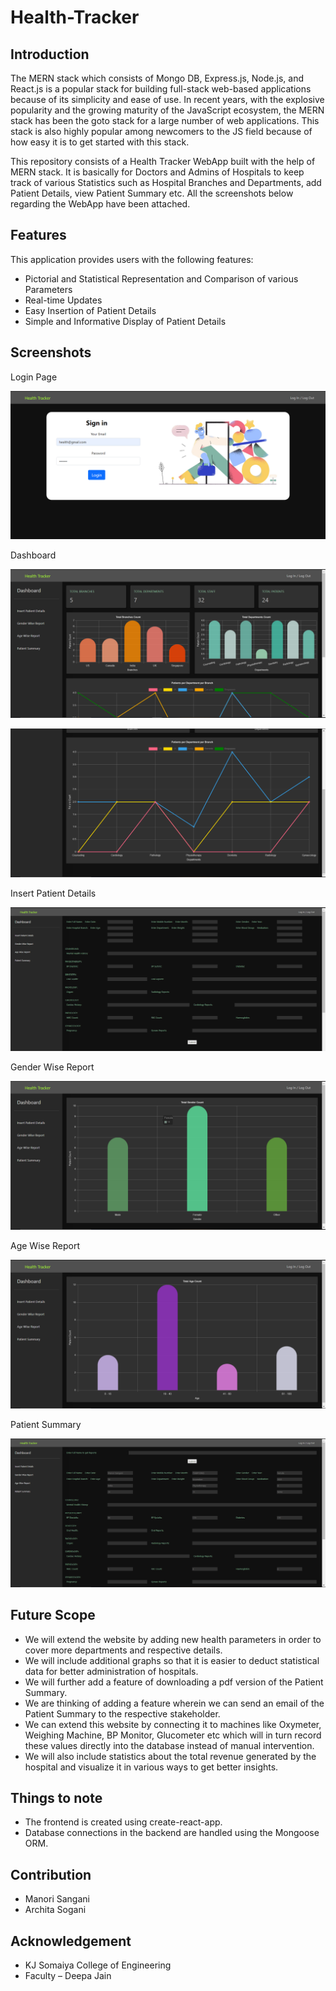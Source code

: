 # Health-Tracker

## Introduction

The MERN stack which consists of Mongo DB, Express.js, Node.js, and React.js is a popular stack for building full-stack web-based applications because of its simplicity and ease of use. In recent years, with the explosive popularity and the growing maturity of the JavaScript ecosystem, the MERN stack has been the goto stack for a large number of web applications. This stack is also highly popular among newcomers to the JS field because of how easy it is to get started with this stack.

This repository consists of a Health Tracker WebApp built with the help of MERN stack. It is basically for Doctors and Admins of Hospitals to keep track of various Statistics such as Hospital Branches and Departments, add Patient Details, view Patient Summary etc. All the screenshots below regarding the WebApp have been attached.

## Features

This application provides users with the following features:

-	Pictorial and Statistical Representation and Comparison of various Parameters
-	Real-time Updates
-	Easy Insertion of Patient Details
-	Simple and Informative Display of Patient Details

## Screenshots

Login Page

![Intro](https://github.com/manori-sangani/Health-Tracker/blob/main/Images/Login%20Page.PNG)

Dashboard

![Intro](https://github.com/manori-sangani/Health-Tracker/blob/main/Images/Dashboard%201.PNG)

![Intro](https://github.com/manori-sangani/Health-Tracker/blob/main/Images/Dashboard%202.PNG)

Insert Patient Details

![Intro](https://github.com/manori-sangani/Health-Tracker/blob/main/Images/Insert%20Patient%20Details.PNG)

Gender Wise Report

![Intro](https://github.com/manori-sangani/Health-Tracker/blob/main/Images/Gender%20Wise%20Report.PNG)

Age Wise Report

![Intro](https://github.com/manori-sangani/Health-Tracker/blob/main/Images/Age%20Wise%20Report.PNG)

Patient Summary

![Intro](https://github.com/manori-sangani/Health-Tracker/blob/main/Images/Patient%20Summary.PNG)

## Future Scope

-	We will extend the website by adding new health parameters in order to cover more departments and respective details.
-	We will include additional graphs so that it is easier to deduct statistical data for better administration of hospitals.
-	We will further add a feature of downloading a pdf version of the Patient Summary.
- We are thinking of adding a feature wherein we can send an email of the Patient Summary to the respective stakeholder.
-	We can extend this website by connecting it to machines like Oxymeter, Weighing Machine, BP Monitor, Glucometer etc which will in turn record these values     directly into the database instead of manual intervention.
-	We will also include statistics about the total revenue generated by the hospital and visualize it in various ways to get better insights.

## Things to note

-	The frontend is created using create-react-app.
-	Database connections in the backend are handled using the Mongoose ORM.

## Contribution

- Manori Sangani
- Archita Sogani

## Acknowledgement

- KJ Somaiya College of Engineering 
- Faculty – Deepa Jain



